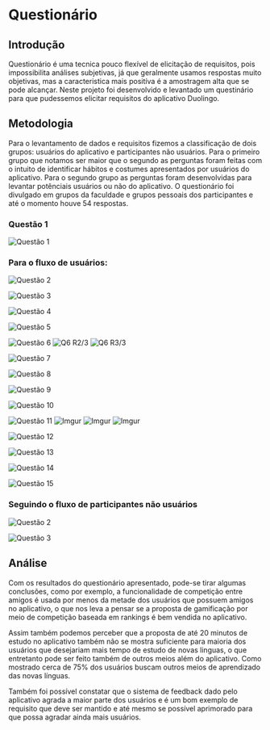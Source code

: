 # Questionário

## Introdução

Questionário é uma tecnica pouco flexível de elicitação de requisitos, pois impossibilita análises subjetivas, já que geralmente usamos respostas muito objetivas, mas a caracteristica mais positíva é a amostragem alta que se pode alcançar. Neste projeto foi desenvolvido e levantado um questinário para que pudessemos elicitar requisitos do aplicativo Duolingo.

## Metodologia

Para o levantamento de dados e requisitos fizemos a classificação de dois grupos: usuários do aplicativo e participantes não usuários. Para o primeiro grupo que notamos ser maior que o segundo as perguntas foram feitas com o intuito de identificar hábitos e costumes apresentados por usuários do aplicativo. Para o segundo grupo as perguntas foram desenvolvidas para levantar potênciais usuários ou não do aplicativo. O questionário foi divulgado em grupos da faculdade e grupos pessoais dos participantes e até o momento houve 54 respostas.

### Questão 1 
![Questão 1](https://i.imgur.com/scdZVi3.png)

### Para o fluxo de usuários:
![Questão 2](https://i.imgur.com/JR10kJO.png)

![Questão 3](https://i.imgur.com/J3LVMtw.png)

![Questão 4](https://i.imgur.com/lbvwN2i.png)

![Questão 5](https://i.imgur.com/oRXhEQl.png)

![Questão 6](https://i.imgur.com/dm9StEH.png)
![Q6 R2/3](https://i.imgur.com/aUusTbs.png) ![Q6 R3/3](https://i.imgur.com/m9gDr5h.png)

![Questão 7](https://i.imgur.com/pQfvNCa.png)

![Questão 8](https://i.imgur.com/pQfvNCa.png)

![Questão 9](https://i.imgur.com/Vcw8DfJ.png)

![Questão 10](https://i.imgur.com/r4LSyOt.png)

![Questão 11](https://i.imgur.com/wk46oQU.png)
![Imgur](https://i.imgur.com/50Whz0s.png) ![Imgur](https://i.imgur.com/CkWAjUd.png) ![Imgur](https://i.imgur.com/E7mVRmw.png)

![Questão 12](https://i.imgur.com/tWtwzIr.png)

![Questão 13](https://i.imgur.com/xFBYYdD.png)

![Questão 14](https://i.imgur.com/e8mH0yk.png)

![Questão 15](https://i.imgur.com/oAI9456.png)

### Seguindo o fluxo de participantes não usuários

![Questão 2](https://i.imgur.com/splBW6B.png)

![Questão 3](https://i.imgur.com/OTg9jHR.png)

## Análise

Com os resultados do questionário apresentado, pode-se tirar algumas conclusões, como por exemplo, a funcionalidade de competição entre amigos é usada por menos da metade dos usuários que possuem amigos no aplicativo, o que nos leva a pensar se a proposta de gamificação por meio de competição baseada em rankings é bem vendida no aplicativo.

Assim também podemos perceber que a proposta de até 20 minutos de estudo no aplicativo também não se mostra suficiente para maioria dos usuários que desejariam mais tempo de estudo de novas linguas, o que entretanto pode ser feito também de outros meios além do aplicativo. Como mostrado cerca de 75% dos usuários buscam outros meios de aprendizado das novas línguas.

Também foi possível constatar que o sistema de feedback dado pelo aplicativo agrada a maior parte dos usuários e é um bom exemplo de requisito que deve ser mantido e até mesmo se possível aprimorado para que possa agradar ainda mais usuários.